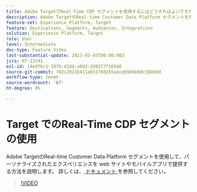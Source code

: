 ```yaml
---
title: Adobe TargetでReal-Time CDP セグメントを使用するにはどうすればよいですか？
description: Adobe TargetのReal-time Customer Data Platform セグメントを使用して、パーソナライズされたエクスペリエンスを web サイトやモバイルアプリで提供する方法を説明します。
feature-set: Experience Platform, Target
feature: Destinations, Segments, Audiences, Integrations
solution: Experience Platform, Target
role: User
level: Intermediate
doc-type: Feature Video
last-substantial-update: 2023-05-05T00:00:00Z
jira: KT-13141
exl-id: 14edf6c1-197b-424d-a0d2-3d8377f165b8
source-git-commit: 782c2021b411a65178d265aeceb9dde8dc50860d
workflow-type: tm+mt
source-wordcount: '67'
ht-degree: 0%

---
```


# Target でのReal-Time CDP セグメントの使用

Adobe TargetのReal-time Customer Data Platform セグメントを使用して、パーソナライズされたエクスペリエンスを web サイトやモバイルアプリで提供する方法を説明します。 詳しくは、[ ドキュメント ](https://experienceleague.adobe.com/docs/target/using/integrate/integrating-with-rtcdp.html) を参照してください。

>[!VIDEO](https://video.tv.adobe.com/v/3419149/?learn=on)
